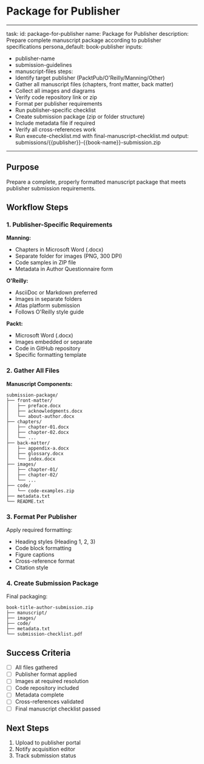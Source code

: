 <!-- Powered by BMAD™ Core -->

# Package for Publisher

---

task:
id: package-for-publisher
name: Package for Publisher
description: Prepare complete manuscript package according to publisher specifications
persona_default: book-publisher
inputs:

- publisher-name
- submission-guidelines
- manuscript-files
  steps:
- Identify target publisher (PacktPub/O'Reilly/Manning/Other)
- Gather all manuscript files (chapters, front matter, back matter)
- Collect all images and diagrams
- Verify code repository link or zip
- Format per publisher requirements
- Run publisher-specific checklist
- Create submission package (zip or folder structure)
- Include metadata file if required
- Verify all cross-references work
- Run execute-checklist.md with final-manuscript-checklist.md
  output: submissions/{{publisher}}-{{book-name}}-submission.zip

---

## Purpose

Prepare a complete, properly formatted manuscript package that meets publisher submission requirements.

## Workflow Steps

### 1. Publisher-Specific Requirements

**Manning:**

- Chapters in Microsoft Word (.docx)
- Separate folder for images (PNG, 300 DPI)
- Code samples in ZIP file
- Metadata in Author Questionnaire form

**O'Reilly:**

- AsciiDoc or Markdown preferred
- Images in separate folders
- Atlas platform submission
- Follows O'Reilly style guide

**Packt:**

- Microsoft Word (.docx)
- Images embedded or separate
- Code in GitHub repository
- Specific formatting template

### 2. Gather All Files

**Manuscript Components:**

```
submission-package/
├── front-matter/
│   ├── preface.docx
│   ├── acknowledgments.docx
│   └── about-author.docx
├── chapters/
│   ├── chapter-01.docx
│   ├── chapter-02.docx
│   └── ...
├── back-matter/
│   ├── appendix-a.docx
│   ├── glossary.docx
│   └── index.docx
├── images/
│   ├── chapter-01/
│   ├── chapter-02/
│   └── ...
├── code/
│   └── code-examples.zip
├── metadata.txt
└── README.txt
```

### 3. Format Per Publisher

Apply required formatting:

- Heading styles (Heading 1, 2, 3)
- Code block formatting
- Figure captions
- Cross-reference format
- Citation style

### 4. Create Submission Package

Final packaging:

```
book-title-author-submission.zip
├── manuscript/
├── images/
├── code/
├── metadata.txt
└── submission-checklist.pdf
```

## Success Criteria

- [ ] All files gathered
- [ ] Publisher format applied
- [ ] Images at required resolution
- [ ] Code repository included
- [ ] Metadata complete
- [ ] Cross-references validated
- [ ] Final manuscript checklist passed

## Next Steps

1. Upload to publisher portal
2. Notify acquisition editor
3. Track submission status
